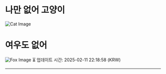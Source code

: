 
# 나만 없어 고양이

![Cat Image](https://cdn2.thecatapi.com/images/R68eywp-W.jpg)

# 여우도 없어
![Fox Image](https://randomfox.ca/images/93.jpg)
⏳ 업데이트 시간: 2025-02-11 22:18:58 (KRW)

---
